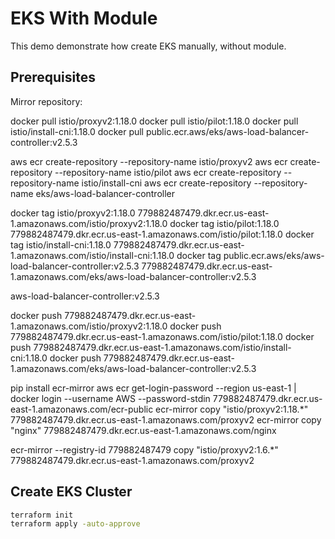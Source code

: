 # EKS With Module

This demo demonstrate how create EKS manually, without module.

## Prerequisites

Mirror repository:

docker pull istio/proxyv2:1.18.0
docker pull istio/pilot:1.18.0
docker pull istio/install-cni:1.18.0
docker pull public.ecr.aws/eks/aws-load-balancer-controller:v2.5.3

aws ecr create-repository --repository-name istio/proxyv2
aws ecr create-repository --repository-name istio/pilot
aws ecr create-repository --repository-name istio/install-cni
aws ecr create-repository --repository-name eks/aws-load-balancer-controller

docker tag istio/proxyv2:1.18.0 779882487479.dkr.ecr.us-east-1.amazonaws.com/istio/proxyv2:1.18.0
docker tag istio/pilot:1.18.0 779882487479.dkr.ecr.us-east-1.amazonaws.com/istio/pilot:1.18.0
docker tag istio/install-cni:1.18.0 779882487479.dkr.ecr.us-east-1.amazonaws.com/istio/install-cni:1.18.0
docker tag public.ecr.aws/eks/aws-load-balancer-controller:v2.5.3 779882487479.dkr.ecr.us-east-1.amazonaws.com/eks/aws-load-balancer-controller:v2.5.3

aws-load-balancer-controller:v2.5.3

docker push 779882487479.dkr.ecr.us-east-1.amazonaws.com/istio/proxyv2:1.18.0
docker push 779882487479.dkr.ecr.us-east-1.amazonaws.com/istio/pilot:1.18.0
docker push 779882487479.dkr.ecr.us-east-1.amazonaws.com/istio/install-cni:1.18.0
docker push 779882487479.dkr.ecr.us-east-1.amazonaws.com/eks/aws-load-balancer-controller:v2.5.3

pip install ecr-mirror
aws ecr get-login-password --region us-east-1 | docker login --username AWS --password-stdin 779882487479.dkr.ecr.us-east-1.amazonaws.com/ecr-public
ecr-mirror copy "istio/proxyv2:1.18.\*" 779882487479.dkr.ecr.us-east-1.amazonaws.com/proxyv2
ecr-mirror copy "nginx" 779882487479.dkr.ecr.us-east-1.amazonaws.com/nginx

ecr-mirror --registry-id 779882487479 copy "istio/proxyv2:1.6.\*" 779882487479.dkr.ecr.us-east-1.amazonaws.com/proxyv2

## Create EKS Cluster

```sh
terraform init
terraform apply -auto-approve
```
